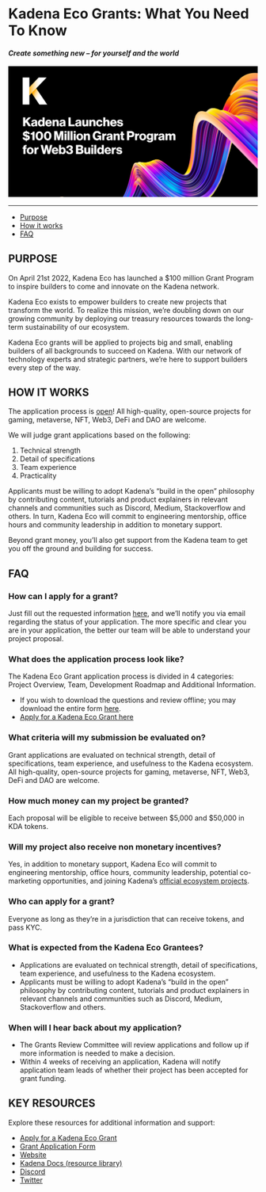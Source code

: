 # Kadena Eco Grants: What You Need To Know
#### _Create something new – for yourself and the world_

<p align="center">
  <img src="./src/Grant_Announcement-02.png" style="width:1300px";>
</p>

***

- [Purpose](#purpose)
- [How it works](#how-it-works)
- [FAQ](#faq)

## PURPOSE

On April 21st 2022, Kadena Eco has launched a $100 million Grant Program to inspire builders to come and innovate on the Kadena network.

Kadena Eco exists to empower builders to create new projects that transform the world. To realize this mission, we’re doubling down on our growing community by deploying our treasury resources towards the long-term sustainability of our ecosystem. 

Kadena Eco grants will be applied to projects big and small, enabling builders of all backgrounds to succeed on Kadena. With our network of technology experts and strategic partners, we’re here to support builders every step of the way.  

## HOW IT WORKS

The application process is [open](https://khnrs3ltkjv.typeform.com/grant-app?typeform-source=www.google.com)!  All high-quality, open-source projects for gaming, metaverse, NFT, Web3, DeFi and DAO are welcome.   

We will judge grant applications based on the following: 

1. Technical strength
2. Detail of specifications
3. Team experience
4. Practicality

Applicants must be willing to adopt Kadena’s “build in the open” philosophy by contributing content, tutorials and product explainers in relevant channels and communities such as Discord, Medium, Stackoverflow and others. In turn, Kadena Eco will commit to engineering mentorship, office hours and community leadership in addition to monetary support. 

Beyond grant money, you’ll also get support from the Kadena team to get you off the ground and building for success.  

## FAQ

### How can I apply for a grant?

Just fill out the requested information [here](https://khnrs3ltkjv.typeform.com/grant-app?typeform-source=kadena.io), and we’ll notify you via email regarding the status of your application. The more specific and clear you are in your application, the better our team will be able to understand your project proposal.

### What does the application process look like?

The Kadena Eco Grant application process is divided in 4 categories: Project Overview, Team, Development Roadmap and Additional Information.

- If you wish to download the questions and review offline; you may download the entire form [here](https://kadena.io/wp-content/uploads/2022/04/Kadena-Grant-Application.pdf).
- [Apply for a Kadena Eco Grant here](https://khnrs3ltkjv.typeform.com/grant-app)

### What criteria will my submission be evaluated on?

Grant applications are evaluated on technical strength, detail of specifications, team experience, and usefulness to the Kadena ecosystem. All high-quality, open-source projects for gaming, metaverse, NFT, Web3, DeFi and DAO are welcome.

### How much money can my project be granted?

Each proposal will be eligible to receive between $5,000 and $50,000 in KDA tokens.

### Will my project also receive non monetary incentives?

Yes, in addition to monetary support, Kadena Eco will commit to engineering mentorship, office hours, community leadership, potential co-marketing opportunities, and joining Kadena’s [official ecosystem projects](https://kadena.io/ecosystem).

### Who can apply for a grant?

Everyone as long as they’re in a jurisdiction that can receive tokens, and pass KYC.

### What is expected from the Kadena Eco Grantees?

- Applications are evaluated on technical strength, detail of specifications, team experience, and usefulness to the Kadena ecosystem.
- Applicants must be willing to adopt Kadena’s “build in the open” philosophy by contributing content, tutorials and product explainers in relevant channels and communities such as Discord, Medium, Stackoverflow and others.

### When will I hear back about my application?

- The Grants Review Committee will review applications and follow up if more information is needed to make a decision.
- Within 4 weeks of receiving an application, Kadena will notify application team leads of whether their project has been accepted for grant funding.

## KEY RESOURCES

Explore these resources for additional information and support:
- [Apply for a Kadena Eco Grant](https://khnrs3ltkjv.typeform.com/grant-app)
- [Grant Application Form](https://kadena.io/wp-content/uploads/2022/04/Kadena-Grant-Application.pdf)
- <a href="https://www.kadena.io/" target="_blank">Website</a>
- <a href="https://kadena-io.github.io/kadena-docs/" target="_blank">Kadena Docs (resource library)</a>
- <a href="https://discord.io/kadena" target="_blank">Discord</a>
- <a href="https://twitter.com/kadena_io" target="_blank">Twitter</a>
